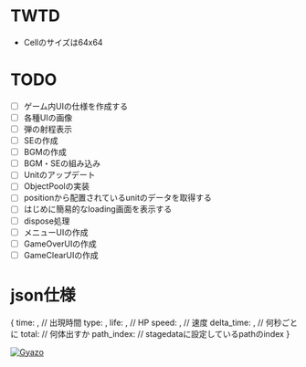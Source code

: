 # TWTD

* Cellのサイズは64x64

# TODO
- [ ] ゲーム内UIの仕様を作成する
- [ ] 各種UIの画像
- [ ] 弾の射程表示
- [ ] SEの作成
- [ ] BGMの作成
- [ ] BGM・SEの組み込み
- [ ] Unitのアップデート
- [ ] ObjectPoolの実装
- [ ] positionから配置されているunitのデータを取得する
- [ ] はじめに簡易的なloading画面を表示する
- [ ] dispose処理
- [ ] メニューUIの作成
- [ ] GameOverUIの作成
- [ ] GameClearUIの作成

# json仕様
{
  time: , // 出現時間
  type: ,
  life: , // HP
  speed: , // 速度
  delta_time: , // 何秒ごとに
  total: // 何体出すか
  path_index: // stagedataに設定しているpathのindex
}

[![Gyazo](https://i.gyazo.com/a232afd41b9b6ea056f77ec15edc9fc0.gif)](https://gyazo.com/a232afd41b9b6ea056f77ec15edc9fc0)
